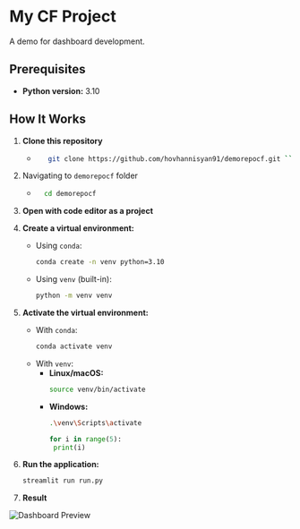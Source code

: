 # My CF Project
A demo for dashboard development.

## Prerequisites
- **Python version:** 3.10

## How It Works

1. **Clone this repository**
   - ```bash
        git clone https://github.com/hovhannisyan91/demorepocf.git ```
2. Navigating to  `demorepocf` folder
    - ```bash
        cd demorepocf 
        ```
3. **Open with code editor as a project**
3. **Create a virtual environment:**
   - Using `conda`:
     ```bash
     conda create -n venv python=3.10
     ```
   - Using `venv` (built-in):
     ```bash
     python -m venv venv
     ```

4. **Activate the virtual environment:**
   - With `conda`:
     ```bash
     conda activate venv
     ```
   - With `venv`:
     - **Linux/macOS:**
       ```bash
       source venv/bin/activate
       ```
     - **Windows:**
       ```bash
       .\venv\Scripts\activate
       ```
       ```python
       for i in range(5):
        print(i)
       ```

5. **Run the application:**
   ```bash
   streamlit run run.py

6. **Result**

![Dashboard Preview](img/Dash1.png)